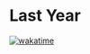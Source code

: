 # Last Year
[![wakatime](https://wakatime.com/badge/user/7016f239-2ac1-4deb-8e19-1db3e4b7bde3.svg)](https://wakatime.com/@7016f239-2ac1-4deb-8e19-1db3e4b7bde3)
